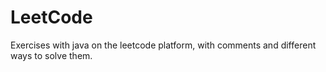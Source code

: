# LeetCode
Exercises with java on the leetcode platform, with comments and different ways to solve them.
